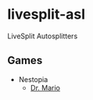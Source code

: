 # livesplit-asl
LiveSplit Autosplitters

## Games
* Nestopia
  * [Dr. Mario](https://github.com/aparticka/livesplit-asl/blob/master/nestopia/drmario.asl)
